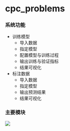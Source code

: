 # cpc_problems
### 系统功能

- 训练模型
  - 导入数据
  - 指定模型
  - 配置模型与训练过程
  - 输出训练与验证指标
  - 结果可视化
- 标注数据
  - 导入数据
  - 指定模型
  - 输出预测结果
  - 结果可视化
 
### 主要模块
![](https://cdn.luogu.com.cn/upload/image_hosting/mrhca1l9.png)
